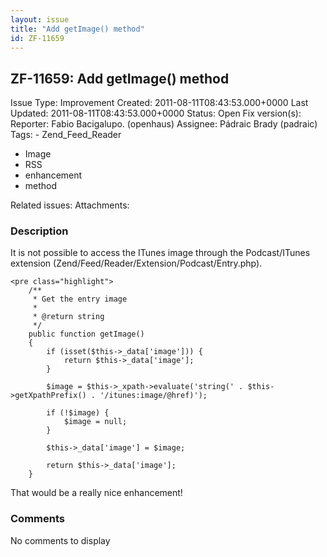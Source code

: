 ```yaml
---
layout: issue
title: "Add getImage() method"
id: ZF-11659
---
```


ZF-11659: Add getImage() method
-------------------------------

 Issue Type: Improvement Created: 2011-08-11T08:43:53.000+0000 Last Updated: 2011-08-11T08:43:53.000+0000 Status: Open Fix version(s): 
 Reporter:  Fabio Bacigalupo. (openhaus)  Assignee:  Pádraic Brady (padraic)  Tags: - Zend\_Feed\_Reader
- Image
- RSS
- enhancement
- method
 
 Related issues: 
 Attachments: 
### Description

It is not possible to access the ITunes image through the Podcast/ITunes extension (Zend/Feed/Reader/Extension/Podcast/Entry.php).

 
    <pre class="highlight">
        /**
         * Get the entry image
         *
         * @return string
         */
        public function getImage()
        {
            if (isset($this->_data['image'])) {
                return $this->_data['image'];
            }
    
            $image = $this->_xpath->evaluate('string(' . $this->getXpathPrefix() . '/itunes:image/@href)');
    
            if (!$image) {
                $image = null;
            }
    
            $this->_data['image'] = $image;
    
            return $this->_data['image'];
        }


That would be a really nice enhancement!

 

 

### Comments

No comments to display